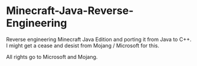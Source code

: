 # Minecraft-Java-Reverse-Engineering
Reverse engineering Minecraft Java Edition and porting it from Java to C++. I might get a cease and desist from Mojang / Microsoft for this.

All rights go to Microsoft and Mojang.
